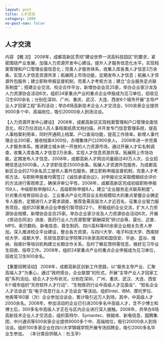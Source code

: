 ```yaml
---
layout: post
title: 人才交流
category: 2009
no-post-nav: false
---
```


##  人才交流

内容
【概  况】  2008年，成都高新区贯彻“建设世界一流高科技园区”的要求，紧密围绕产业发展，加强人力资源开发中心建设。提升人才服务信息化水平，实现档案管理和户口管理全面信息化；完善人才服务体系，收集入库各类人才信息3万余条，实现人才信息资源共享；拓展网上市场功能，定期发布人才信息；拓展人才资源外包服务；建立职称申报监督机制，完善人才考核方法；建立“企业服务定点联系制度”；搭建企业交流、校企合作平台，新增协会会员25家，举办企业家沙龙及人力资源协会活动6次，组织24家重点产业的重点企业申报成为见习单位，招收见习生600余名；分别在深圳、广州、重庆、武汉、大连、西安6个城市开展“主导产业人才回家工程”系列活动；举办8场高新技术企业人才交流会，500余家企业提供9000多个中、高端岗位，吸引20000余人到场洽谈。 
 
【人力资源开发中心建设】  2008年，成都高新区实现档案管理和户口管理全面信息化，将2万份流动人员人事档案纸质文档扫描，并开发专门信息管理系统，提高人事档案利用率，同时开通网上档案、户口查询功能，提高工作效率。新增人事代理企业200家，接收档案4300份，办理集体户口2900余人。
2008年进一步完善人才服务体系。推进建立城乡统一开放的人力资源市场，通过开展人才实名制调查，收集入库各类人才信息3万余条，实现人才信息资源共享。拓展网上市场功能，定期发布人才信息，2008年，成都高新人才网访问量超过40万人次，企业招聘信息达5000条，人才求职信息25000余条。拓展人才资源外包服务，为成都高新区企业的270余名员工提供人事外包服务。建立职称申报监督机制，完善人才考核方法，与职称申报者均需签订《诚信承诺协议》，对申报论文采取模糊综合评价的方法进行客观修正，确保评审公平性，2008年，成都高新区完成初级职称申报159人，中级职称申报62人，高级职称申报8人。建立“企业服务定点联系制度”，针对重点培育目标企业、工业重点产业化项目业主和规模较大的重点掌握企业确定专人服务，定期进行人才需求调查，推荐急需高层次人才近百名，征集企业智力服务项目，组织20家重点企业申报引智项目22个。
积极组织企业交流，扩大人力资源协会规模，新增协会会员25家。举办企业家沙龙及人力资源协会活动6次，开展《劳动合同法》讲座、医药行业人力资源管理“薪酬探究”研讨会等，莫仕、迈普、MPS、索贝数码、新电信息、蓉生制药、四川高科等60余家企业相关负责人参加。深入推进校企平台建设，整合各方资源，与四川大学、电子科技大学、西南财经大学、成都大学、东软信息职业学院等20余家高校和国信安、华迪、蓝谷、维纳、指南针等培训机构建立长期合作关系，及时了解反馈供需信息，做好见习毕业生招收、指导工作。2008年，组织24家重点产业的重点企业申报成为见习单位，招收见习生600余名。
 
【重要招聘活动】  2008年，成都高新区创新工作思路，以“服务主导产业、汇聚高端人才”为重心，通过“政府搭台，企业联盟”的形式，开展“主导产业人才回家工程”系列活动。结合人才分布状况，分别在深圳、广州、重庆、武汉、大连、西安6个城市组织“天府软件人才行动”、“生物医药行业中高级人才见面会”、“知名企业人才洽谈会”及“电子信息行业人才洽谈会”等活动。组织Intel、IBM、摩托罗拉、地奥等160家（次）企业参加洽谈会，累计吸引近万人到场，其中，中高级人才2000余名。2008年，参加活动的企业已引进200多名中高级人才，含不少博士和博士后，300多名中高级人才正在与区内企业进行深入接触。2008年，共举办8场高新技术企业人才交流会，组织英特尔、Symantec、铁姆肯、新电信息、国腾集团、中兴通讯等500余家企业提供9000多个中、高端岗位，吸引20000余人到场洽谈。组织100多家企业在四川大学锦城学院开展专场招聘会，吸引2000多名毕业生参加。
（本分类目供稿人：杜玉亭）